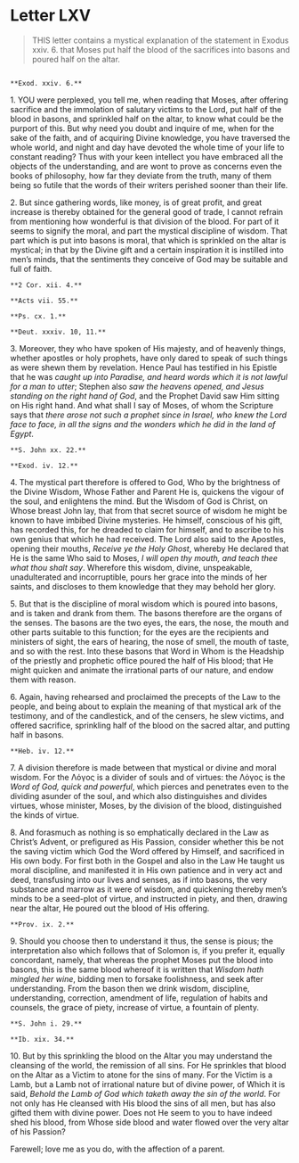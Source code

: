 # Letter LXV

> THIS letter contains a mystical explanation of the statement in
> Exodus xxiv. 6. that Moses put half the blood of the sacrifices
> into basons and poured half on the altar.

```{centered} AMBROSE TO SIMPLICIANUS, GREETING
```

```{margin}
**Exod. xxiv. 6.**
```

1\. YOU were perplexed, you tell me, when reading that Moses, after
offering sacrifice and the immolation of salutary victims to the Lord,
put half of the blood in basons, and sprinkled half on the altar, to
know what could be the purport of this. But why need you doubt and
inquire of me, when for the sake of the faith, and of acquiring Divine
knowledge, you have traversed the whole world, and night and day have
devoted the whole time of your life to constant reading? Thus with your
keen intellect you have embraced all the objects of the understanding,
and are wont to prove as concerns even the books of philosophy, how
far they deviate from the truth, many of them being so futile that the
words of their writers perished sooner than their life.

2\. But since gathering words, like money, is of great profit, and
great increase is thereby obtained for the general good of trade, I
cannot refrain from mentioning how wonderful is that division of the
blood. For part of it seems to signify the moral, and part the mystical
discipline of wisdom. That part which is put into basons is moral, that
which is sprinkled on the altar is mystical; in that by the Divine gift
and a certain inspiration it is instilled into men’s minds, that the
sentiments they conceive of God may be suitable and full of faith.

```{margin}
**2 Cor. xii. 4.**

**Acts vii. 55.**

**Ps. cx. 1.**

**Deut. xxxiv. 10, 11.**
```

3\. Moreover, they who have spoken of His majesty, and of heavenly
things, whether apostles or holy prophets, have only dared to speak of
such things as were shewn them by revelation. Hence Paul has testified
in his Epistle that he was _caught up into Paradise, and heard words
which it is not lawful for a man to utter_; Stephen also _saw the
heavens opened, and Jesus standing on the right hand of God_, and
the Prophet David saw Him sitting on His right hand. And what shall
I say of Moses, of whom the Scripture says that _there arose not such
a prophet since in Israel, who knew the Lord face to face, in all the
signs and the wonders which he did in the land of Egypt_.

```{margin}
**S. John xx. 22.**

**Exod. iv. 12.**
```

4\. The mystical part therefore is offered to God, Who by the brightness
of the Divine Wisdom, Whose Father and Parent He is, quickens the
vigour of the soul, and enlightens the mind. But the Wisdom of God
is Christ, on Whose breast John lay, that from that secret source of
wisdom he might be known to have imbibed Divine mysteries. He himself,
conscious of his gift, has recorded this, for he dreaded to claim for
himself, and to ascribe to his own genius that which he had received.
The Lord also said to the Apostles, opening their mouths, _Receive
ye the Holy Ghost_, whereby He declared that He is the same Who said
to Moses, _I will open thy mouth, and teach thee what thou shalt
say_. Wherefore this wisdom, divine, unspeakable, unadulterated and
incorruptible, pours her grace into the minds of her saints, and
discloses to them knowledge that they may behold her glory.

5\. But that is the discipline of moral wisdom which is poured into
basons, and is taken and drank from them. The basons therefore are the
organs of the senses. The basons are the two eyes, the ears, the nose,
the mouth and other parts suitable to this function; for the eyes are
the recipients and ministers of sight, the ears of hearing, the nose
of smell, the mouth of taste, and so with the rest. Into these basons
that Word in Whom is the Headship of the priestly and prophetic office
poured the half of His blood; that He might quicken and animate the
irrational parts of our nature, and endow them with reason.

6\. Again, having rehearsed and proclaimed the precepts of the Law to
the people, and being about to explain the meaning of that mystical ark
of the testimony, and of the candlestick, and of the censers, he slew
victims, and offered sacrifice, sprinkling half of the blood on the
sacred altar, and putting half in basons.

```{margin}
**Heb. iv. 12.**
```

7\. A division therefore is made between that mystical or divine and
moral wisdom. For the Λόγος is a divider of souls and of virtues:
the Λόγος is the _Word of God, quick and powerful_, which pierces
and penetrates even to the dividing asunder of the soul, and which
also distinguishes and divides virtues, whose minister, Moses, by the
division of the blood, distinguished the kinds of virtue.

8\. And forasmuch as nothing is so emphatically declared in the Law as
Christ’s Advent, or prefigured as His Passion, consider whether this
be not the saving victim which God the Word offered by Himself, and
sacrificed in His own body. For first both in the Gospel and also in
the Law He taught us moral discipline, and manifested it in His own
patience and in very act and deed, transfusing into our lives and
senses, as if into basons, the very substance and marrow as it were of
wisdom, and quickening thereby men’s minds to be a seed-plot of virtue,
and instructed in piety, and then, drawing near the altar, He poured
out the blood of His offering.

```{margin}
**Prov. ix. 2.**
```

9\. Should you choose then to understand it thus, the sense is pious;
the interpretation also which follows that of Solomon is, if you prefer
it, equally concordant, namely, that whereas the prophet Moses put the
blood into basons, this is the same blood whereof it is written that
_Wisdom hath mingled her wine_, bidding men to forsake foolishness,
and seek after understanding. From the bason then we drink wisdom,
discipline, understanding, correction, amendment of life, regulation of
habits and counsels, the grace of piety, increase of virtue, a fountain
of plenty.

```{margin}
**S. John i. 29.**

**Ib. xix. 34.**
```

10\. But by this sprinkling the blood on the Altar you may understand
the cleansing of the world, the remission of all sins. For He sprinkles
that blood on the Altar as a Victim to atone for the sins of many. For
the Victim is a Lamb, but a Lamb not of irrational nature but of divine
power, of Which it is said, _Behold the Lamb of God which taketh away
the sin of the world_. For not only has He cleansed with His blood the
sins of all men, but has also gifted them with divine power. Does not
He seem to you to have indeed shed his blood, from Whose side blood and
water flowed over the very altar of his Passion?

Farewell; love me as you do, with the affection of a parent.
